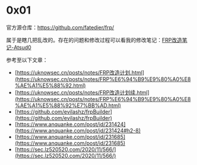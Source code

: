 # 0x01

官方源仓库：https://github.com/fatedier/frp/

属于是瞎几把乱改的。存在的问题和修改过程可以看我的修改笔记：[FRP改造笔记-Atsud0](https://atsud0.me/2022/01/20/FRP%E6%94%B9%E9%80%A0%E7%AC%94%E8%AE%B0/)


参考至以下文章：

- [https://uknowsec.cn/posts/notes/FRP改造计划.html](https://uknowsec.cn/posts/notes/FRP%E6%94%B9%E9%80%A0%E8%AE%A1%E5%88%92.html)
- [https://uknowsec.cn/posts/notes/FRP改造计划续.html](https://uknowsec.cn/posts/notes/FRP%E6%94%B9%E9%80%A0%E8%AE%A1%E5%88%92%E7%BB%AD.html)
- [https://github.com/evilashz/frpBuilder](https://github.com/evilashz/frpBuilder)
- [https://www.anquanke.com/post/id/231424](https://www.anquanke.com/post/id/231424#h2-8)
- [https://www.anquanke.com/post/id/231685](https://www.anquanke.com/post/id/231685)
- [https://sec.lz520520.com/2020/11/566/](https://sec.lz520520.com/2020/11/566/)


